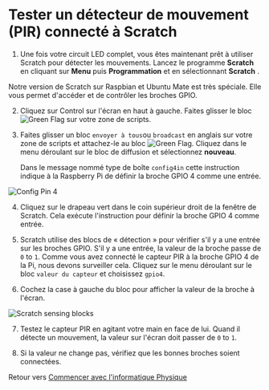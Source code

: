 # Tester un détecteur de mouvement (PIR) connecté à Scratch

1.  Une fois votre circuit LED complet, vous êtes maintenant prêt à utiliser Scratch pour détecter les mouvements. Lancez le programme **Scratch** en cliquant sur **Menu** puis **Programmation** et en sélectionnant **Scratch** .

Notre version de Scratch sur Raspbian et Ubuntu Mate est très spéciale. Elle vous permet d'accéder et de contrôler les broches GPIO.

2.  Cliquez sur Control sur l'écran en haut à gauche. Faites glisser le bloc ![Green Flag](images/green_flag.png) sur votre zone de scripts.

3. Faites glisser un bloc `envoyer à tous`ou `broadcast` en anglais sur votre zone de scripts et attachez-le au bloc ![Green Flag](images/green_flag.png). Cliquez dans le menu déroulant sur le bloc de diffusion et sélectionnez **nouveau**.

    Dans le message nommé type de boîte `config4in` cette instruction indique à la Raspberry Pi de définir la broche GPIO 4 comme une entrée.

![Config Pin 4](images/scratch_config4.png)

4. Cliquez sur le drapeau vert dans le coin supérieur droit de la fenêtre de Scratch. Cela exécute l'instruction pour définir la broche GPIO 4 comme entrée.

5. Scratch utilise des blocs de « détection » pour vérifier s'il y a une entrée sur les broches GPIO. S'il y a une entrée, la valeur de la broche passe de `0` to `1`. Comme vous avez connecté le capteur PIR à la broche GPIO 4 de la Pi, nous devons surveiller cela. Cliquez sur le menu déroulant sur le bloc `valeur du capteur` et choisissez `gpio4`.

6. Cochez la case à gauche du bloc pour afficher la valeur de la broche à l'écran.

  ![Scratch sensing blocks](images/sensing-blocks.png)

7. Testez le capteur PIR en agitant votre main en face de lui. Quand il détecte un mouvement, la valeur sur l'écran doit passer de `0` to `1`.

8. Si la valeur ne change pas, vérifiez que les bonnes broches soient connectées.

Retour vers [Commencer avec l'informatique Physique](worksheet.md)
